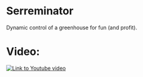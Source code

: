 # Serreminator
Dynamic control of a greenhouse for fun (and profit).

# Video:

[![Link to Youtube video](https://img.youtube.com/vi/uueRCLoVRUg/0.jpg)](https://www.youtube.com/watch?v=uueRCLoVRUg)

